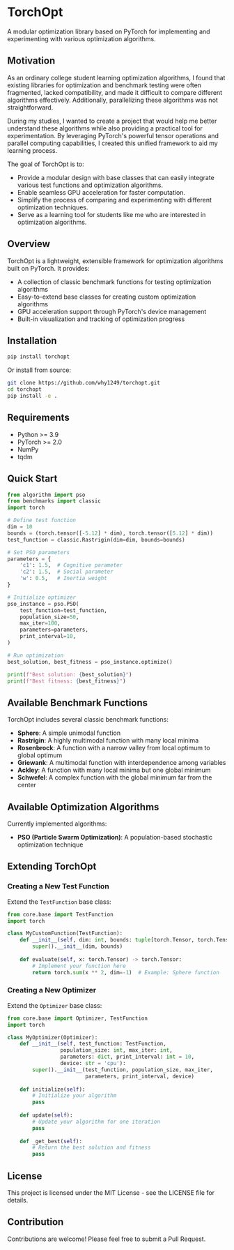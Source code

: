 # TorchOpt

A modular optimization library based on PyTorch for implementing and experimenting with various optimization algorithms.

## Motivation

As an ordinary college student learning optimization algorithms, I found that existing libraries for optimization and benchmark testing were often fragmented, lacked compatibility, and made it difficult to compare different algorithms effectively. Additionally, parallelizing these algorithms was not straightforward.

During my studies, I wanted to create a project that would help me better understand these algorithms while also providing a practical tool for experimentation. By leveraging PyTorch's powerful tensor operations and parallel computing capabilities, I created this unified framework to aid my learning process.

The goal of TorchOpt is to:

- Provide a modular design with base classes that can easily integrate various test functions and optimization algorithms.
- Enable seamless GPU acceleration for faster computation.
- Simplify the process of comparing and experimenting with different optimization techniques.
- Serve as a learning tool for students like me who are interested in optimization algorithms.

## Overview

TorchOpt is a lightweight, extensible framework for optimization algorithms built on PyTorch. It provides:

- A collection of classic benchmark functions for testing optimization algorithms
- Easy-to-extend base classes for creating custom optimization algorithms
- GPU acceleration support through PyTorch's device management
- Built-in visualization and tracking of optimization progress

## Installation

```bash
pip install torchopt
```

Or install from source:

```bash
git clone https://github.com/why1249/torchopt.git
cd torchopt
pip install -e .
```

## Requirements

- Python >= 3.9
- PyTorch >= 2.0
- NumPy
- tqdm

## Quick Start

```python
from algorithm import pso
from benchmarks import classic
import torch

# Define test function
dim = 10
bounds = (torch.tensor([-5.12] * dim), torch.tensor([5.12] * dim))
test_function = classic.Rastrigin(dim=dim, bounds=bounds)

# Set PSO parameters
parameters = {
    'c1': 1.5,  # Cognitive parameter
    'c2': 1.5,  # Social parameter
    'w': 0.5,   # Inertia weight
}

# Initialize optimizer
pso_instance = pso.PSO(
    test_function=test_function,
    population_size=50,
    max_iter=100,
    parameters=parameters,
    print_interval=10,
)

# Run optimization
best_solution, best_fitness = pso_instance.optimize()

print(f"Best solution: {best_solution}")
print(f"Best fitness: {best_fitness}")
```

## Available Benchmark Functions

TorchOpt includes several classic benchmark functions:

- **Sphere**: A simple unimodal function
- **Rastrigin**: A highly multimodal function with many local minima
- **Rosenbrock**: A function with a narrow valley from local optimum to global optimum
- **Griewank**: A multimodal function with interdependence among variables
- **Ackley**: A function with many local minima but one global minimum
- **Schwefel**: A complex function with the global minimum far from the center

## Available Optimization Algorithms

Currently implemented algorithms:

- **PSO (Particle Swarm Optimization)**: A population-based stochastic optimization technique

## Extending TorchOpt

### Creating a New Test Function

Extend the `TestFunction` base class:

```python
from core.base import TestFunction
import torch

class MyCustomFunction(TestFunction):
    def __init__(self, dim: int, bounds: tuple[torch.Tensor, torch.Tensor]):
        super().__init__(dim, bounds)
    
    def evaluate(self, x: torch.Tensor) -> torch.Tensor:
        # Implement your function here
        return torch.sum(x ** 2, dim=-1)  # Example: Sphere function
```

### Creating a New Optimizer

Extend the `Optimizer` base class:

```python
from core.base import Optimizer, TestFunction
import torch

class MyOptimizer(Optimizer):
    def __init__(self, test_function: TestFunction, 
                 population_size: int, max_iter: int, 
                 parameters: dict, print_interval: int = 10, 
                 device: str = 'cpu'):
        super().__init__(test_function, population_size, max_iter, 
                         parameters, print_interval, device)
    
    def initialize(self):
        # Initialize your algorithm
        pass
    
    def update(self):
        # Update your algorithm for one iteration
        pass
        
    def _get_best(self):
        # Return the best solution and fitness
        pass
```

## License

This project is licensed under the MIT License - see the LICENSE file for details.

## Contribution

Contributions are welcome! Please feel free to submit a Pull Request.
